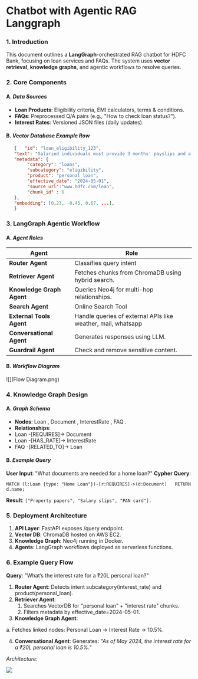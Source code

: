 # Chatbot with Agentic RAG Langgraph

### 1. Introduction 

This document outlines a **LangGraph**-orchestrated RAG chatbot for HDFC Bank, focusing on loan services and FAQs. The system uses **vector retrieval**, **knowledge graphs**, and agentic workflows to resolve queries. 

### 2. **Core Components** 
#### A. ***Data Sources*** 
- **Loan Products**: Eligibility criteria, EMI calculators, terms & conditions. 
- **FAQs**: Preprocessed Q/A pairs (e.g., "How to check loan status?"). 
- **Interest Rates**: Versioned JSON files (daily updates). 
#### B. ***Vector Database Example Row***  
```json
   {   "id": "loan_eligibility_123",   
   "text": "Salaried individuals must provide 3 months' payslips and a credit score above 750.",   
   "metadata": {   
        "category": "loans",   
        "subcategory": "eligibility",   
        "product": "personal loan",   
        "effective_date": "2024-05-01",
        "source_url":"www.hdfc.com/loan",
        "chunk_id" : 6
   },   
   "embedding": [0.23, -0.45, 0.67, ...],
   } 
```
### 3. **LangGraph Agentic Workflow** 
#### A. ***Agent Roles*** 

|**Agent** |**Role** |
| - | - |
|**Router Agent** |Classifies query intent  |
|**Retriever Agent** |Fetches chunks from ChromaDB using hybrid search. |
|**Knowledge Graph Agent** |Queries Neo4j for multi-hop relationships. |
|**Search Agent** |Online Search Tool |
|**External Tools Agent** |Handle queries of external APIs like weather, mail, whatsapp |
|**Conversational Agent** |Generates responses using LLM. |
|**Guardrail Agent** |Check and remove sensitive content. |

#### B. ***Workflow Diagram*** 

![](Flow Diagram.png)

### 4. **Knowledge Graph Design** 
#### A. ***Graph Schema*** 
- **Nodes**: Loan , Document , InterestRate , FAQ . 
- **Relationships**: 
- Loan -[REQUIRES]-> Document  
- Loan -[HAS\_RATE]-> InterestRate  
- FAQ -[RELATED\_TO]-> Loan  
#### B. ***Example Query*** 

**User Input**: "What documents are needed for a home loan?" 
**Cypher Query**: 
```
MATCH (l:Loan {type: "Home Loan"})-[r:REQUIRES]->(d:Document)   RETURN d.name; 
```
**Result**: 
`["Property papers", "Salary slips", "PAN card"]. `

### 5. **Deployment Architecture** 
1. **API Layer**: FastAPI exposes /query endpoint. 
1. **Vector DB**: ChromaDB hosted on AWS EC2. 
1. **Knowledge Graph**: Neo4j running in Docker. 
1. **Agents**: LangGraph workflows deployed as serverless functions. 

### **6. Example Query Flow** 

**Query**: "What’s the interest rate for a ₹20L personal loan?" 

1. **Router Agent**: Detects intent subcategory(interest\_rate) and product(personal\_loan). 
1. **Retriever Agent**: 
   1. Searches VectorDB for "personal loan" + "interest rate" chunks. 
   1. Filters metadata by effective\_date=2024-05-01. 
1. **Knowledge Graph Agent**: 

a.  Fetches linked nodes: Personal Loan → Interest Rate → 10.5%. 

4. **Conversational Agent**: Generates: *"As of May 2024, the interest rate for a ₹20L personal loan is 10.5%."* 

*Architecture:* 

![](Aspose.Words.80fca639-3e58-4386-b03e-ad9d72845026.002.jpeg)
